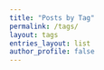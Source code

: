 ```yaml
---
title: "Posts by Tag"
permalink: /tags/
layout: tags
entries_layout: list
author_profile: false
---
```

